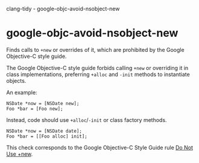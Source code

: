 clang-tidy - google-objc-avoid-nsobject-new

</div>

# google-objc-avoid-nsobject-new

Finds calls to `+new` or overrides of it, which are prohibited by the
Google Objective-C style guide.

The Google Objective-C style guide forbids calling `+new` or overriding
it in class implementations, preferring `+alloc` and `-init` methods to
instantiate objects.

An example:

``` objc
NSDate *now = [NSDate new];
Foo *bar = [Foo new];
```

Instead, code should use `+alloc`/`-init` or class factory methods.

``` objc
NSDate *now = [NSDate date];
Foo *bar = [[Foo alloc] init];
```

This check corresponds to the Google Objective-C Style Guide rule [Do
Not Use
+new](https://google.github.io/styleguide/objcguide.html#do-not-use-new).
